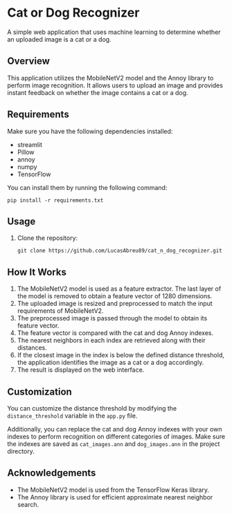 # Cat or Dog Recognizer

A simple web application that uses machine learning to determine whether an uploaded image is a cat or a dog.

## Overview

This application utilizes the MobileNetV2 model and the Annoy library to perform image recognition. It allows users to upload an image and provides instant feedback on whether the image contains a cat or a dog.

## Requirements

Make sure you have the following dependencies installed:

- streamlit
- Pillow
- annoy
- numpy
- TensorFlow

You can install them by running the following command:

```shell
pip install -r requirements.txt
```

## Usage

1. Clone the repository:

   ```shell
   git clone https://github.com/LucasAbreu89/cat_n_dog_recognizer.git
   ```

## How It Works

1. The MobileNetV2 model is used as a feature extractor. The last layer of the model is removed to obtain a feature vector of 1280 dimensions.
2. The uploaded image is resized and preprocessed to match the input requirements of MobileNetV2.
3. The preprocessed image is passed through the model to obtain its feature vector.
4. The feature vector is compared with the cat and dog Annoy indexes.
5. The nearest neighbors in each index are retrieved along with their distances.
6. If the closest image in the index is below the defined distance threshold, the application identifies the image as a cat or a dog accordingly.
7. The result is displayed on the web interface.

## Customization

You can customize the distance threshold by modifying the `distance_threshold` variable in the `app.py` file.

Additionally, you can replace the cat and dog Annoy indexes with your own indexes to perform recognition on different categories of images. Make sure the indexes are saved as `cat_images.ann` and `dog_images.ann` in the project directory.

## Acknowledgements

- The MobileNetV2 model is used from the TensorFlow Keras library.
- The Annoy library is used for efficient approximate nearest neighbor search.

